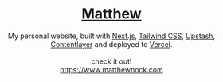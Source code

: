 <div align="center">
    <a href="https://chronark.com"><h1 align="center">Matthew</h1></a>

My personal website, built with [Next.js](https://nextjs.org/), [Tailwind CSS](https://tailwindcss.com/), [Upstash](https://upstash.com?ref=chronark.com), [Contentlayer](https://www.contentlayer.dev/) and deployed to [Vercel](https://vercel.com/).<br/> <br/>
check it out! <br/>
https://www.matthewnock.com

</div>

<br/>
